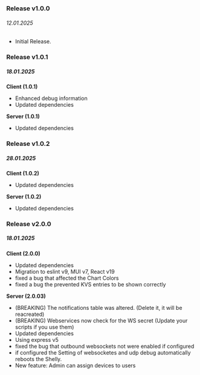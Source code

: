 ### Release v1.0.0
###### 12.01.2025

- Initial Release.

### Release v1.0.1
##### 18.01.2025
**Client (1.0.1)**
- Enhanced debug information
- Updated dependencies

**Server (1.0.1)**
- Updated dependencies

### Release v1.0.2
##### 28.01.2025
**Client (1.0.2)**
- Updated dependencies

**Server (1.0.2)**
- Updated dependencies

### Release v2.0.0
##### 18.01.2025
**Client (2.0.0)**
- Updated dependencies
- Migration to eslint v9, MUI v7, React v19
- fixed a bug that affected the Chart Colors
- fixed a bug the prevented KVS entries to be shown correctly

**Server (2.0.03)**
- (BREAKING) The notifications table was altered. (Delete it, it will be reacreated)
- (BREAKING) Webservices now check for the WS secret (Update your scripts if you use them)
- Updated dependencies
- Using express v5
- fixed the bug that outbound websockets not were enabled if configured
- if configured the Setting of websocketes and udp debug automatically reboots the Shelly.
- New feature: Admin can assign devices to users




